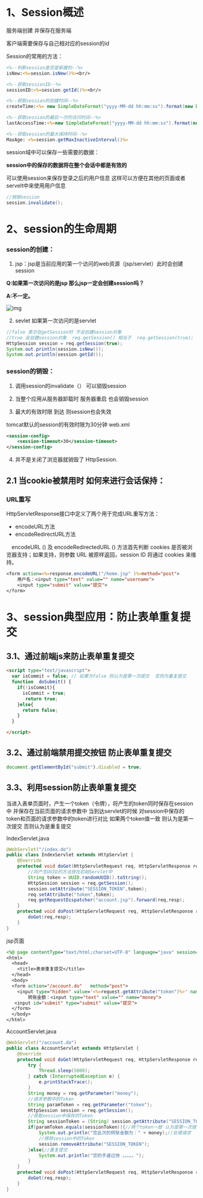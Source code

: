 # 1、Session概述

服务端创建  并保存在服务端  

客户端需要保存与自己相对应的session的id

Session的常用的方法：

```jsp
<%--判断session是否是新建的--%>
isNew:<%=session.isNew()%><br/>

<%--获取sessionID--%>
sessionID:<%=session.getId()%><br/>

<%--获取session的创建时间--%>
createTime:<%= new SimpleDateFormat("yyyy-MM-dd hh:mm:ss").format(new Date(session.getCreationTime()))%><br/>

<%--获取session的最后一次的访问时间--%>
lastAccessTime:<%=new SimpleDateFormat("yyyy-MM-dd hh:mm:ss").format(new Date(session.getLastAccessedTime()))%><br/>

<%--获取session的最大保持时间--%>
MaxAge: <%=session.getMaxInactiveInterval()%>
```

session域中可以保存一些需要的数据：

**session中的保存的数据将在整个会话中都是有效的**

  可以使用session来保存登录之后的用户信息 这样可以方便在其他的页面或者servelt中来使用用户信息

```java
//销毁session
session.invalidate();
```



# 2、session的生命周期

### session的创建：

1. jsp：jsp是当前应用的第一个访问的web资源（jsp/servlet）此时会创建session

**Q:如果第一次访问的是jsp 那么jsp一定会创建session吗？**

**A:不一定。**

![img](E:\YouDaoYun\m15234512314@163.com\a48315d0ba1a46b7bbd2c27410f79b01\clipboard.png)

2. sevlet  如果第一次访问的是servlet

```java
//false 表示在getSession时 不会创建session对象
//true 会创建session对象  req.getSession() 相当于  req.getSession(true);
HttpSession session = req.getSession(true);
System.out.println(session.isNew());
System.out.println(session.getId());
```

### session的销毁：

1. 调用session的invalidate（） 可以销毁session

2. 当整个应用从服务器卸载时  服务器重启  也会销毁session

3. 最大的有效时限 到达 则session也会失效

tomcat默认的session的有效时限为30分钟  web.xml

```xml
<session-config>
    <session-timeout>30</session-timeout>
</session-config>
```

4. 并不是关闭了浏览器就销毁了 HttpSession. 

## 2.1 当cookie被禁用时 如何来进行会话保持：

### URL重写

HttpServletResponse接口中定义了两个用于完成URL重写方法：

- encodeURL方法 
- encodeRedirectURL方法

　encodeURL () 及 encodeRedirectedURL () 方法首先判断 cookies 是否被浏览器支持；如果支持，则参数 URL 被原样返回，session ID 将通过 cookies 来维持。

```jsp
<form action=<%=response.encodeURL("/home.jsp" )%>method="post">
    用户名：<input type="text" value="" name="username">
    <input type="submit" value="提交">
</form>
```

# 3、session典型应用：防止表单重复提交

## 3.1、通过前端js来防止表单重复提交

```html
<script type="text/javascript">
  var isCommit = false; // 如果为false 则认为是第一次提交  否则为重复提交
  function  doSubmit() {
    if(!isCommit){
      isCommit = true;
       return true;
    }else{
      return false;
    }
  }

</script>
```

## 3.2、通过前端禁用提交按钮 防止表单重复提交

```javascript
document.getElementById("submit").disabled = true;
```

## 3.3、利用session防止表单重复提交

​        当进入表单页面时，产生一个token（令牌），将产生的token同时保存在session中 并保存在当前页面的请求参数中 当到达servlet的时候  对session中保存的token和页面的请求参数中的token进行对比 如果两个token值一致 则认为是第一次提交  否则认为是重复提交

IndexServlet.java

```java
@WebServlet("/index.do")
public class IndexServlet extends HttpServlet {
    @Override
    protected void doGet(HttpServletRequest req, HttpServletResponse resp) throws ServletException, IOException {
        //将产生UUID的方法放在初始Servlet中
        String token = UUID.randomUUID().toString();
        HttpSession session = req.getSession();
        session.setAttribute("SESSION_TOKEN",token);
        req.setAttribute("token",token);
        req.getRequestDispatcher("account.jsp").forward(req,resp);
    }
    protected void doPost(HttpServletRequest req, HttpServletResponse resp) throws ServletException, IOException {
        doGet(req,resp);
    }
}
```

jsp页面

```jsp
<%@ page contentType="text/html;charset=UTF-8" language="java" session="true" %>
<html>
  <head>
    <title>表单重复提交</title>
  </head>
  <body>
  <form action="/account.do"   method="post">
    <input type="hidden" value='<%=request.getAttribute("token")%>' name="token">
        转账金额：<input type="text" value="" name="money">
   <input id="submit" type="submit" value="提交">
  </form>
  </body>
</html>
```

AccountServlet.java

```java
@WebServlet("/account.do")
public class AccountServlet extends HttpServlet {
    @Override
    protected void doGet(HttpServletRequest req, HttpServletResponse resp) throws ServletException, IOException {
        try {
            Thread.sleep(5000);
        } catch (InterruptedException e) {
            e.printStackTrace();
        }
        String money = req.getParameter("money");
        //请求参数中的Token
        String paramToken = req.getParameter("token");
        HttpSession session = req.getSession();
        //获取session中保存的Token
        String sessionToken = (String) session.getAttribute("SESSION_TOKEN");
        if(paramToken.equals(sessionToken)){//两个token一致 认为是第一次提交
            System.out.println("您此次的转账金额为：" + money);//处理请求
            //移除session中的Token
            session.removeAttribute("SESSION_TOKEN");
        }else{//重复提交
            System.out.println("您的手速过快 。。。。。");
        }
    }
    protected void doPost(HttpServletRequest req, HttpServletResponse resp) throws ServletException, IOException {
        doGet(req,resp);
    }
}
```



